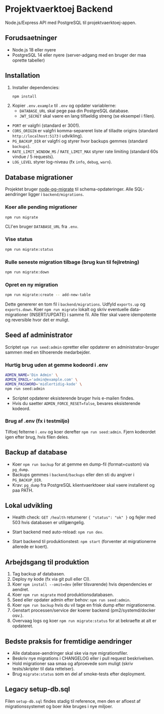 ﻿# Projektvaerktoej Backend

Node.js/Express API med PostgreSQL til projektvaerktoej-appen.

## Forudsaetninger
- Node.js 18 eller nyere
- PostgreSQL 14 eller nyere (server-adgang med en bruger der maa oprette tabeller)

## Installation
1. Installer dependencies:
   ```bash
   npm install
   ```
2. Kopier `.env.example` til `.env` og opdater variablerne:
   - `DATABASE_URL` skal pege paa din PostgreSQL database.
   - `JWT_SECRET` skal vaere en lang tilfaeldig streng (se eksempel i filen).
- `PORT` er valgfri (standard er 3001).
- `CORS_ORIGIN` er valgfri komma-separeret liste af tilladte origins (standard `http://localhost:5173` i udvikling).
- `PG_BACKUP_DIR` er valgfri og styrer hvor backups gemmes (standard `backups`).
- `RATE_LIMIT_WINDOW_MS` / `RATE_LIMIT_MAX` styrer rate limiting (standard 60s vindue / 5 requests).
- `LOG_LEVEL` styrer log-niveau (fx `info`, `debug`, `warn`).

## Database migrationer
Projektet bruger [node-pg-migrate](https://salsita.github.io/node-pg-migrate/) til schema-opdateringer. Alle SQL-aendringer ligger i `backend/migrations`.

### Koer alle pending migrationer
```bash
npm run migrate
```
CLI'en bruger `DATABASE_URL` fra `.env`.

### Vise status
```bash
npm run migrate:status
```

### Rulle seneste migration tilbage (brug kun til fejlretning)
```bash
npm run migrate:down
```

### Opret en ny migration
```bash
npm run migrate:create -- add-new-table
```
Dette genererer en tom fil i `backend/migrations`. Udfyld `exports.up` og `exports.down`. Koer `npm run migrate` lokalt og skriv eventuelle data-migrationer (INSERT/UPDATE) i samme fil. Alle filer skal vaere idempotente og reversible hvor det er muligt.

## Seed af administrator
Scriptet `npm run seed:admin` opretter eller opdaterer en administrator-bruger sammen med en tilhoerende medarbejder.

### Hurtig brug uden at gemme kodeord i .env
```bash
ADMIN_NAME='Din Admin' \
ADMIN_EMAIL='admin@example.com' \
ADMIN_PASSWORD='midlertidig-kode' \
npm run seed:admin
```
- Scriptet opdaterer eksisterende bruger hvis e-mailen findes.
- Hvis du saetter `ADMIN_FORCE_RESET=false`, bevares eksisterende kodeord.

### Brug af .env (fx i testmiljo)
Tilfoej felterne i `.env` og koer derefter `npm run seed:admin`. Fjern kodeordet igen efter brug, hvis filen deles.

## Backup af database
- Koer `npm run backup` for at gemme en dump-fil (format=custom) via `pg_dump`.
- Backups gemmes i `backend/backups` eller den sti du angiver i `PG_BACKUP_DIR`.
- Krav: `pg_dump` fra PostgreSQL klientvaerktoeer skal vaere installeret og paa PATH.

## Lokal udvikling
- Health check: `GET /health` returnerer `{ "status": "ok" }` og fejler med 503 hvis databasen er utilgængelig.

- Start backend med auto-reload: `npm run dev`.
- Start backend til produktionstest: `npm start` (forventer at migrationerne allerede er koert).

## Arbejdsgang til produktion
1. Tag backup af databasen.
2. Deploy ny kode (fx via git pull eller CI).
3. Koer `npm install --omit=dev` (eller tilsvarende) hvis dependencies er aendret.
4. Koer `npm run migrate` mod produktionsdatabasen.
5. Seed eller opdater admin efter behov: `npm run seed:admin`.
6. Koer `npm run backup` hvis du vil tage en frisk dump efter migrationerne.
7. Genstart processen/service der koerer backend (pm2/systemd/docker osv.).
8. Overvaag logs og koer `npm run migrate:status` for at bekraefte at alt er opdateret.

## Bedste praksis for fremtidige aendringer
- Alle database-aendringer skal ske via nye migrationsfiler.
- Beskriv nye migrations i CHANGELOG eller i pull request beskrivelsen.
- Hold migrationer saa smaa og afproevede som muligt (skriv tests/skripter til data rettelser).
- Brug `migrate:status` som en del af smoke-tests efter deployment.

## Legacy setup-db.sql
Filen `setup-db.sql` findes stadig til reference, men den er afloest af migrationssystemet og boer ikke bruges i nye miljoer.


